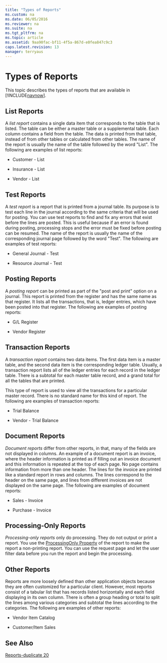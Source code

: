 ```yaml
---
title: "Types of Reports"
ms.custom: na
ms.date: 06/05/2016
ms.reviewer: na
ms.suite: na
ms.tgt_pltfrm: na
ms.topic: article
ms.assetid: 9aa90fac-bf11-4f5a-867d-e0fea847c9c3
caps.latest.revision: 13
manager: terryaus
---
```

# Types of Reports
This topic describes the types of reports that are available in [!INCLUDE[navnow](includes/navnow_md.md)].  
  
## List Reports  
 A *list report* contains a single data item that corresponds to the table that is listed. The table can be either a master table or a supplemental table. Each column contains a field from the table. The data is printed from that table, instead of from other tables or calculated from other tables. The name of the report is usually the name of the table followed by the word "List". The following are examples of list reports:  
  
-   Customer \- List  
  
-   Insurance \- List  
  
-   Vendor \- List  
  
## Test Reports  
 A *test report* is a report that is printed from a journal table. Its purpose is to test each line in the journal according to the same criteria that will be used for posting. You can use test reports to find and fix any errors that exist before the lines are posted. This is useful because if an error is found during posting, processing stops and the error must be fixed before posting can be resumed. The name of the report is usually the name of the corresponding journal page followed by the word "Test". The following are examples of test reports:  
  
-   General Journal \- Test  
  
-   Resource Journal \- Test  
  
## Posting Reports  
 A *posting report* can be printed as part of the "post and print" option on a journal. This report is printed from the register and has the same name as that register. It lists all the transactions, that is, ledger entries, which have been posted into that register. The following are examples of posting reports:  
  
-   G\/L Register  
  
-   Vendor Register  
  
## Transaction Reports  
 A *transaction report* contains two data items. The first data item is a master table, and the second data item is the corresponding ledger table. Usually, a transaction report lists all of the ledger entries for each record in the ledger table. There is a subtotal for each master table record, and a grand total for all the tables that are printed.  
  
 This type of report is used to view all the transactions for a particular master record. There is no standard name for this kind of report. The following are examples of transaction reports:  
  
-   Trial Balance  
  
-   Vendor \- Trial Balance  
  
## Document Reports  
 *Document reports* differ from other reports, in that, many of the fields are not displayed in columns. An example of a document report is an invoice, where the header information is printed as if filling out an invoice document and this information is repeated at the top of each page. No page contains information from more than one header. The lines for the invoice are printed like a standard report in rows and columns. The lines correspond to the header on the same page, and lines from different invoices are not displayed on the same page. The following are examples of document reports:  
  
-   Sales \- Invoice  
  
-   Purchase \- Invoice  
  
## Processing\-Only Reports  
 *Processing\-only reports* only do processing. They do not output or print a report. You use the [ProcessingOnly Property](ProcessingOnly-Property.md) of the report to make the report a non\-printing report. You can use the request page and let the user filter data before you run the report and begin the processing.  
  
## Other Reports  
 Reports are more loosely defined than other application objects because they are often customized for a particular client. However, most reports consist of a tabular list that has records listed horizontally and each field displaying in its own column. There is often a group heading or total to split the lines among various categories and subtotal the lines according to the categories. The following are examples of other reports:  
  
-   Vendor Item Catalog  
  
-   Customer\/Item Sales  
  
## See Also  
 [Reports\-duplicate 20](Reports-duplicate-20.md)
